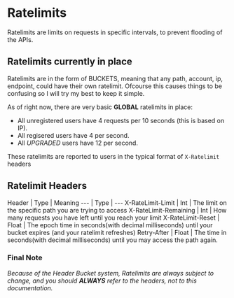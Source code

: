 # Ratelimits

Ratelimits are limits on requests in specific intervals, to prevent flooding of the APIs.

## Ratelimits currently in place

Ratelimits are in the form of BUCKETS, meaning that any path, account, ip, endpoint, could have their own ratelimit. Ofcourse this causes things to be confusing so I will try my best to keep it simple.

As of right now, there are very basic **GLOBAL** ratelimits in place:

- All unregistered users have 4 requests per 10 seconds (this is based on IP).
- All regisered users have 4 per second.
- All *UPGRADED* users have 12 per second.

These ratelimits are reported to users in the typical format of `X-Ratelimit` headers

## Ratelimit Headers

Header | Type | Meaning
--- | Type | ---
X-RateLimit-Limit | Int | The limit on the specific path you are trying to access
X-RateLimit-Remaining | Int | How many requests you have left until you reach your limit
X-RateLimit-Reset | Float | The epoch time in seconds(with decimal milliseconds) until your bucket expires (and your ratelimit refreshes)
Retry-After | Float | The time in seconds(with decimal milliseconds) until you may access the path again.

### Final Note

*Because of the Header Bucket system, Ratelimits are always subject to change, and you should **ALWAYS** refer to the headers, not to this documentation.*